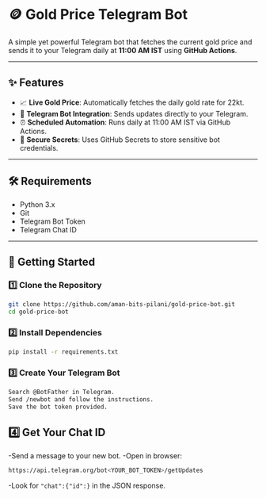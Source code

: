 # 🪙 Gold Price Telegram Bot

A simple yet powerful Telegram bot that fetches the current gold price and sends it to your Telegram daily at **11:00 AM IST** using **GitHub Actions**.

---

## ✨ Features

- 📈 **Live Gold Price**: Automatically fetches the daily gold rate for 22kt.
- 🤖 **Telegram Bot Integration**: Sends updates directly to your Telegram.
- ⏰ **Scheduled Automation**: Runs daily at 11:00 AM IST via GitHub Actions.
- 🔐 **Secure Secrets**: Uses GitHub Secrets to store sensitive bot credentials.

---

## 🛠 Requirements

- Python 3.x
- Git
- Telegram Bot Token
- Telegram Chat ID

---

## 🚀 Getting Started

### 1️⃣ Clone the Repository

```bash
git clone https://github.com/aman-bits-pilani/gold-price-bot.git
cd gold-price-bot
```

### 2️⃣ Install Dependencies

```bash
pip install -r requirements.txt
```

### 3️⃣ Create Your Telegram Bot

```bash
Search @BotFather in Telegram.
Send /newbot and follow the instructions.
Save the bot token provided.
```

## 4️⃣ Get Your Chat ID

-Send a message to your new bot.
-Open in browser:

```bash
https://api.telegram.org/bot<YOUR_BOT_TOKEN>/getUpdates
```
-Look for ```"chat":{"id":}``` in the JSON response.
